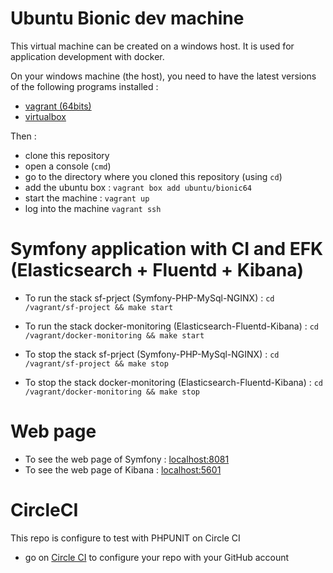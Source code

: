 # Ubuntu Bionic dev machine

This virtual machine can be created on a windows host.
It is used for application development with docker.

On your windows machine (the host), you need to have the latest versions of the
following programs installed :
- [vagrant (64bits)](https://www.vagrantup.com/downloads.html)
- [virtualbox](https://www.virtualbox.org/wiki/Downloads)

Then :
- clone this repository
- open a console (`cmd`)
- go to the directory where you cloned this repository (using `cd`)
- add the ubuntu box : `vagrant box add ubuntu/bionic64`
- start the machine : `vagrant up`
- log into the machine `vagrant ssh`

# Symfony application with CI and EFK (Elasticsearch + Fluentd + Kibana)

- To run the stack sf-prject (Symfony-PHP-MySql-NGINX) : `cd /vagrant/sf-project && make start`
- To run the stack docker-monitoring (Elasticsearch-Fluentd-Kibana) : `cd /vagrant/docker-monitoring && make start`

- To stop the stack sf-prject (Symfony-PHP-MySql-NGINX) : `cd /vagrant/sf-project && make stop`
- To stop the stack docker-monitoring (Elasticsearch-Fluentd-Kibana) : `cd /vagrant/docker-monitoring && make stop`

# Web page

- To see the web page of Symfony : [localhost:8081](localhost:8081)
- To see the web page of Kibana : [localhost:5601](localhost:5601)

# CircleCI

This repo is configure to test with PHPUNIT on Circle CI
- go on [Circle CI](https://circleci.com/) to configure your repo with your GitHub account
